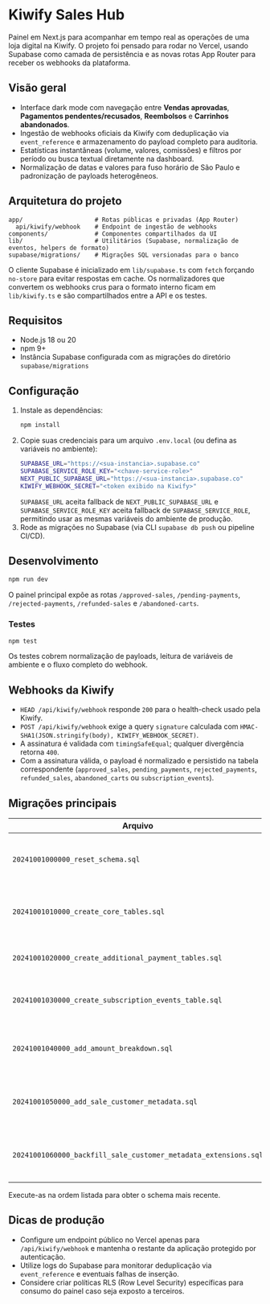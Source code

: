 # Kiwify Sales Hub

Painel em Next.js para acompanhar em tempo real as operações de uma loja digital na Kiwify. O projeto foi pensado para rodar no Vercel, usando Supabase como camada de persistência e as novas rotas App Router para receber os webhooks da plataforma.

## Visão geral
- Interface dark mode com navegação entre **Vendas aprovadas**, **Pagamentos pendentes/recusados**, **Reembolsos** e **Carrinhos abandonados**.
- Ingestão de webhooks oficiais da Kiwify com deduplicação via `event_reference` e armazenamento do payload completo para auditoria.
- Estatísticas instantâneas (volume, valores, comissões) e filtros por período ou busca textual diretamente na dashboard.
- Normalização de datas e valores para fuso horário de São Paulo e padronização de payloads heterogêneos.

## Arquitetura do projeto
```
app/                    # Rotas públicas e privadas (App Router)
  api/kiwify/webhook    # Endpoint de ingestão de webhooks
components/             # Componentes compartilhados da UI
lib/                    # Utilitários (Supabase, normalização de eventos, helpers de formato)
supabase/migrations/    # Migrações SQL versionadas para o banco
```

O cliente Supabase é inicializado em `lib/supabase.ts` com `fetch` forçando `no-store` para evitar respostas em cache. Os normalizadores que convertem os webhooks crus para o formato interno ficam em `lib/kiwify.ts` e são compartilhados entre a API e os testes.

## Requisitos
- Node.js 18 ou 20
- npm 9+
- Instância Supabase configurada com as migrações do diretório `supabase/migrations`

## Configuração
1. Instale as dependências:
   ```bash
   npm install
   ```
2. Copie suas credenciais para um arquivo `.env.local` (ou defina as variáveis no ambiente):
   ```bash
   SUPABASE_URL="https://<sua-instancia>.supabase.co"
   SUPABASE_SERVICE_ROLE_KEY="<chave-service-role>"
   NEXT_PUBLIC_SUPABASE_URL="https://<sua-instancia>.supabase.co"
   KIWIFY_WEBHOOK_SECRET="<token exibido na Kiwify>"
   ```
   `SUPABASE_URL` aceita fallback de `NEXT_PUBLIC_SUPABASE_URL` e `SUPABASE_SERVICE_ROLE_KEY` aceita fallback de `SUPABASE_SERVICE_ROLE`, permitindo usar as mesmas variáveis do ambiente de produção.
3. Rode as migrações no Supabase (via CLI `supabase db push` ou pipeline CI/CD).

## Desenvolvimento
```bash
npm run dev
```
O painel principal expõe as rotas `/approved-sales`, `/pending-payments`, `/rejected-payments`, `/refunded-sales` e `/abandoned-carts`.

### Testes
```bash
npm test
```
Os testes cobrem normalização de payloads, leitura de variáveis de ambiente e o fluxo completo do webhook.

## Webhooks da Kiwify
- `HEAD /api/kiwify/webhook` responde `200` para o health-check usado pela Kiwify.
- `POST /api/kiwify/webhook` exige a query `signature` calculada com `HMAC-SHA1(JSON.stringify(body), KIWIFY_WEBHOOK_SECRET)`.
- A assinatura é validada com `timingSafeEqual`; qualquer divergência retorna `400`.
- Com a assinatura válida, o payload é normalizado e persistido na tabela correspondente (`approved_sales`, `pending_payments`, `rejected_payments`, `refunded_sales`, `abandoned_carts` ou `subscription_events`).

## Migrações principais
| Arquivo | Descrição |
| --- | --- |
| `20241001000000_reset_schema.sql` | Zera completamente o schema público para facilitar reimportações. |
| `20241001010000_create_core_tables.sql` | Cria `approved_sales` e `abandoned_carts` com os campos essenciais. |
| `20241001020000_create_additional_payment_tables.sql` | Adiciona `pending_payments`, `rejected_payments` e `refunded_sales`. |
| `20241001030000_create_subscription_events_table.sql` | Define a tabela de eventos de assinatura e índices auxiliares. |
| `20241001040000_add_amount_breakdown.sql` | Inclui colunas de valores brutos, líquidos e comissões em todas as tabelas. |
| `20241001050000_add_sale_customer_metadata.sql` | Adiciona metadados do cliente/UTM e backfill a partir dos payloads. |
| `20241001060000_backfill_sale_customer_metadata_extensions.sql` | Atualiza registros antigos com campos de metadados consolidados. |

Execute-as na ordem listada para obter o schema mais recente.

## Dicas de produção
- Configure um endpoint público no Vercel apenas para `/api/kiwify/webhook` e mantenha o restante da aplicação protegido por autenticação.
- Utilize logs do Supabase para monitorar deduplicação via `event_reference` e eventuais falhas de inserção.
- Considere criar políticas RLS (Row Level Security) específicas para consumo do painel caso seja exposto a terceiros.


